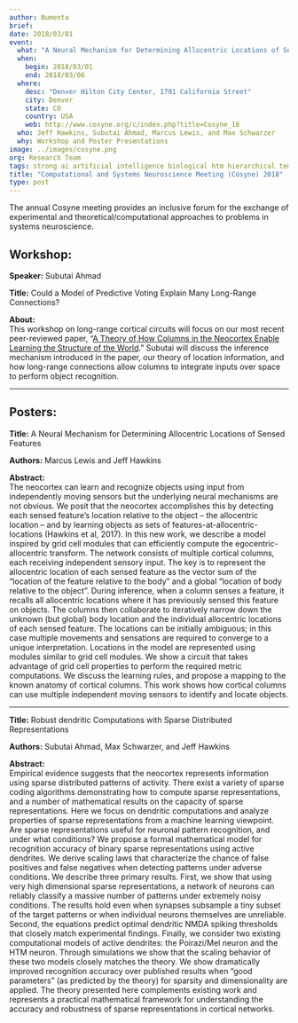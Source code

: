 ```yaml
---
author: Numenta
brief:
date: 2018/03/01
event:
  what: "A Neural Mechanism for Determining Allocentric Locations of Sensed Features, Robust dendritic Computations with Sparse Distributed Representations"
  when:
    begin: 2018/03/01
    end: 2018/03/06
  where:
    desc: "Denver Hilton City Center, 1701 California Street"
    city: Denver
    state: CO
    country: USA
    web: http://www.cosyne.org/c/index.php?title=Cosyne_18
  who: Jeff Hawkins, Subutai Ahmad, Marcus Lewis, and Max Schwarzer
  why: Workshop and Poster Presentations
image: ../images/cosyne.png
org: Research Team
tags: strong ai artificial intelligence biological htm hierarchical temporal memory computing brain neuroscience
title: "Computational and Systems Neuroscience Meeting (Cosyne) 2018"
type: post
---
```


The annual Cosyne meeting provides an inclusive forum for the exchange of experimental and theoretical/computational approaches to problems in systems neuroscience.

## Workshop:

**Speaker:** Subutai Ahmad

**Title:** Could a Model of Predictive Voting Explain Many Long-Range Connections?

**About:** <br/>
This workshop on long-range cortical circuits will focus on our most recent peer-reviewed paper, “[A Theory of How Columns in the Neocortex Enable Learning the Structure of the World](https://numenta.com/resources/papers/a-theory-of-how-columns-in-the-neocortex-enable-learning-the-structure-of-the-world/).” Subutai will discuss the inference mechanism introduced in the paper, our theory of location information, and how long-range connections allow columns to integrate inputs over space to perform object recognition.

<hr>

## Posters:

**Title:** A Neural Mechanism for Determining Allocentric Locations of Sensed Features

**Authors:** Marcus Lewis and Jeff Hawkins 

**Abstract:** <br/>
The neocortex can learn and recognize objects using input from independently moving sensors but the underlying neural mechanisms are not obvious. We posit that the neocortex accomplishes this by detecting each sensed feature’s location relative to the object – the allocentric location – and by learning objects as sets of features-at-allocentric-locations (Hawkins et al, 2017). In this new work, we describe a model inspired by grid cell modules that can efficiently compute the egocentric-allocentric transform. The network consists of multiple cortical columns, each receiving independent sensory input. The key is to represent the allocentric location of each sensed feature as the vector sum of the “location of the feature relative to the body” and a global “location of body relative to the object”. During inference, when a column senses a feature, it recalls all allocentric locations where it has previously sensed this feature on objects. The columns then collaborate to iteratively narrow down the unknown (but global) body location and the individual allocentric locations of each sensed feature. The locations can be initially ambiguous; in this case multiple movements and sensations are required to converge to a unique interpretation. Locations in the model are represented using modules similar to grid cell modules. We show a circuit that takes advantage of grid cell properties to perform the required metric computations. We discuss the learning rules, and propose a mapping to the known anatomy of cortical columns. This work shows how cortical columns can use multiple independent moving sensors to identify and locate objects.

<hr>

**Title:** Robust dendritic Computations with Sparse Distributed Representations

**Authors:** Subutai Ahmad, Max Schwarzer, and Jeff Hawkins

**Abstract:** <br/>
Empirical evidence suggests that the neocortex represents information using sparse distributed patterns of activity. There exist a variety of sparse coding algorithms demonstrating how to compute sparse representations, and a number of mathematical results on the capacity of sparse representations. Here we focus on dendritic computations and analyze properties of sparse representations from a machine learning viewpoint. Are sparse representations useful for neuronal pattern recognition, and under what conditions? We propose a formal mathematical model for recognition accuracy of binary sparse representations using active dendrites. We derive scaling laws that characterize the chance of false positives and false negatives when detecting patterns under adverse conditions. We describe three primary results. First, we show that using very high dimensional sparse representations, a network of neurons can reliably classify a massive number of patterns under extremely noisy conditions. The results hold even when synapses subsample a tiny subset of the target patterns or when individual neurons themselves are unreliable.  Second, the equations predict optimal dendritic NMDA spiking thresholds that closely match experimental findings. Finally, we consider two existing computational models of active dendrites: the Poirazi/Mel neuron and the HTM neuron. Through simulations we show that the scaling behavior of these two models closely matches the theory. We show dramatically improved recognition accuracy over published results when “good parameters” (as predicted by the theory) for sparsity and dimensionality are applied. The theory presented here complements existing work and represents a practical mathematical framework for understanding the accuracy and robustness of sparse representations in cortical networks.
